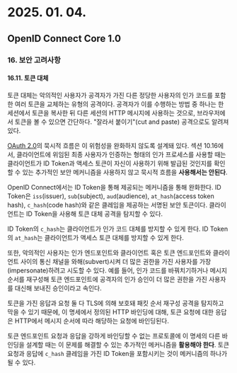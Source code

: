# 2025. 01. 04.

## OpenID Connect Core 1.0

### 16. 보안 고려사항

#### 16.11. 토큰 대체

토큰 대체는 악의적인 사용자가 공격자가 가진 다른 정당한 사용자의 인가 코드를 포함한 여러 토큰을 교체하는 유형의 공격이다. 공격자가 이를 수행하는 방법 중 하나는 한 세션에서 토큰을 복사한 뒤 다른 세션의  HTTP 메시지에 사용하는 것으로, 브라우저에서 토큰을 볼 수 있으면 간단하다. "잘라서 붙이기"(cut and paste) 공격으로도 알려져 있다.

[OAuth 2.0][rfc-6749]의 묵시적 흐름은 이 위험성을 완화하지 않도록 설계돼 있다. 섹션 10.16에서, 클라이언트에 위임된 최종 사용자가 인증하는 형태의 인가 프로세스를 사용할 때는 클라이언트가 ID Token과 액세스 토큰이 자신이 사용하기 위해 발급된 것인지를 확인할 수 있는 추가적인 보안 메커니즘을 사용하지 않고 묵시적 흐름을 **사용해서는 안된다**.

OpenID Connect에서는 ID Token을 통해 제공되는 메커니즘을 통해 완화한다. ID Token은 `iss`(issuer), `sub`(subject), `aud`(audience), `at_hash`(access token hash), `c_hash`(code hash)와 같은 클레임을 제공하는 서명된 보안 토큰이다. 클라이언트는 ID Token을 사용해 토큰 대체 공격을 탐지할 수 있다.

ID Token의 `c_hash`는 클라이언트가 인가 코드 대체를 방지할 수 있게 한다. ID Token의 `at_hash`는 클라이언트가 액세스 토큰 대체를 방지할 수 있게 한다.

또한, 악의적인 사용자는 인가 엔드포인트와 클라이언트 혹은 토큰 엔드포인트와 클라이언트 사이의 통신 채널을 와해(subvert)시켜 더 많은 권한을 가진 사용자를 가장(impersonate)하려고 시도할 수 있다. 예를 들어, 인가 코드를 바꿔치기하거나 메시지 순서를 재구성해 토큰 엔드포인트에 공격자의 인가 승인이 더 많은 권한을 가진 사용자를 대신해 보내진 승인이라고 속인다.

토큰을 가진 응답과 요청 둘 다 TLS에 의해 보호돼 패킷 순서 재구성 공격을 탐지하고 막을 수 있기 때문에, 이 명세에서 정의된 HTTP 바인딩에 대해, 토큰 요청에 대한 응답은 HTTP에서 메시지 순서에 따라 해당하는 요청에 바인딩된다. 

토큰 엔드포인트 요청과 응답을 강하게 바인딩할 수 없는 프로토콜에 이 명세의 다른 바인딩을 설계할 때는 이 문제를 해결할 수 있는 추가적인 메커니즘을 **활용해야 한다**. 토큰 요청과 응답에 `c_hash` 클레임을 가진 ID Token을 포함시키는 것이 메커니즘의 하나가 될 수 있다.



[rfc-6749]: https://www.rfc-editor.org/rfc/rfc6749.html